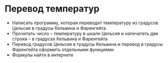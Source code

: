 # Перевод температур

 - Написать программу, которая переводит температуру из
градусов Цельсия в градусы Кельвина и Фаренгейта
 - Прочитать число – температуру в шкале Цельсия и
напечатать две строки – в градусах Кельвина и Фаренгейта
 - Перевод градусов Цельсия в градусы Кельвина и перевод в
градусы Фаренгейта оформить отдельными функциями
 - Формулы найти в интернете